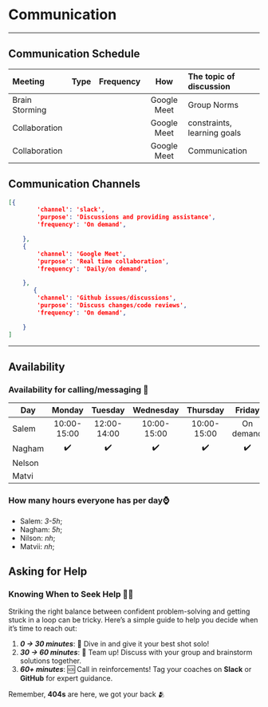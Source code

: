 <!--
    this template is for inspiration, feel free to change it however you like!

    Careful! be sure to protect your privacy when filling out this document
        everything you write here will be public
        so share only what you are comfortable sharing online
        you can share the rest in confidence with you group by another channel
-->

# Communication

______________________________________________________________________

## Communication Schedule

| Meeting| Type  |Frequency| How | The topic of discussion   |
|:-----|:---:|:-----|:---:|:-----|
|Brain Storming| | |Google Meet| Group Norms|
|Collaboration| | |Google Meet| constraints, learning goals|
|Collaboration| | |Google Meet|Communication|

## Communication Channels

```json
[{
        'channel': 'slack',
        'purpose': 'Discussions and providing assistance',
        'frequency': 'On demand',

    },
    {
        'channel': 'Google Meet',
        'purpose': 'Real time collaboration',
        'frequency': 'Daily/on demand',

    },
       {
        'channel': 'Github issues/discussions',
        'purpose': 'Discuss changes/code reviews',
        'frequency': 'On demand',

    }
]


```

______________________________________________________________________

## Availability

### Availability for calling/messaging 💬

| Day       | Monday | Tuesday | Wednesday | Thursday | Friday |Saturday | Sunday|
|-----------|:------:|:-------:|:---------:|:--------:|:------:|:--------:|:------:|
| Salem     |10:00-15:00|12:00-14:00|10:00-15:00 |10:00-15:00 |On demand|13:00-17:00|10:00-15:00|
| Nagham   | ✔️|✔️|✔️|✔️ |✔️|✔️|✔️|
| Nelson   | ||| ||||
| Matvi   | ||| ||||

### How many hours everyone has per day⌚

- Salem: _3-5h_;
- Nagham: _5h_;
- Nilson: _nh_;
- Matvii: _nh_;

## Asking for Help

### **Knowing When to Seek Help** 🤔💡  

Striking the right balance between confident problem-solving and getting
stuck in a loop can be tricky. Here’s a simple guide to help you
decide when it’s time to reach out:  

1. **_0 → 30 minutes_**: 🚀 Dive in and give it your best shot solo!  
2. **_30 → 60 minutes_**: 🤝 Team up! Discuss with your group and
brainstorm solutions together.  
3. **_60+ minutes_**: 🆘 Call in reinforcements! Tag your coaches on **Slack** or
**GitHub** for expert guidance.

Remember, **404s** are here, we got your back 🫂
